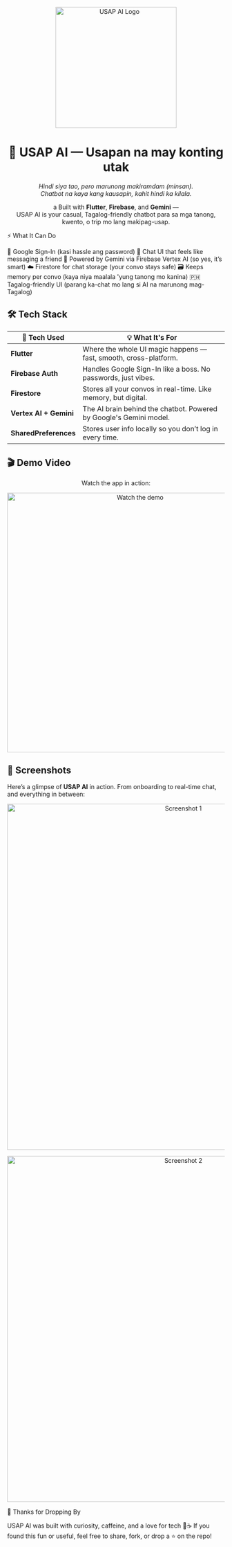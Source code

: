 <p align="center">
  <img src="https://github.com/user-attachments/assets/87c205da-adcd-4b74-9167-fac2569b8c8c" alt="USAP AI Logo" height="280"/>
</p>

<h1 align="center">🤖 USAP AI — Usapan na may konting utak</h1>

<p align="center"><i>
  Hindi siya tao, pero marunong makiramdam (minsan).<br/>
  Chatbot na kaya kang kausapin, kahit hindi ka kilala.
</i></p>

<p align="center">a
  Built with <b>Flutter</b>, <b>Firebase</b>, and <b>Gemini</b> — <br/>
  USAP AI is your casual, Tagalog-friendly chatbot para sa mga tanong, kwento, o trip mo lang makipag-usap.
</p>


⚡ What It Can Do

🔑 Google Sign-In (kasi hassle ang password)
💬 Chat UI that feels like messaging a friend
🧠 Powered by Gemini via Firebase Vertex AI (so yes, it’s smart)
☁️ Firestore for chat storage (your convo stays safe)
🗃 Keeps memory per convo (kaya niya maalala 'yung tanong mo kanina)
🇵🇭 Tagalog-friendly UI (parang ka-chat mo lang si AI na marunong mag-Tagalog)


## 🛠 Tech Stack

| 🧩 Tech Used            | 💡 What It's For                                               |
|-------------------------|----------------------------------------------------------------|
| **Flutter**             | Where the whole UI magic happens — fast, smooth, cross-platform. |
| **Firebase Auth**       | Handles Google Sign-In like a boss. No passwords, just vibes.    |
| **Firestore**           | Stores all your convos in real-time. Like memory, but digital.   |
| **Vertex AI + Gemini**  | The AI brain behind the chatbot. Powered by Google's Gemini model. |
| **SharedPreferences**   | Stores user info locally so you don’t log in every time.         |


## 🎬 Demo Video

<p align="center">
  Watch the app in action:
</p>

<p align="center">
  <a href="https://youtube.com/shorts/jPFLv-kru58" target="_blank">
    <img src="https://img.youtube.com/vi/jPFLv-kru58/hqdefault.jpg" alt="Watch the demo" width="600"/>
  </a>
</p>


## 📸 Screenshots

Here’s a glimpse of **USAP AI** in action. From onboarding to real-time chat, and everything in between:

<p align="center">
  <img src="https://github.com/user-attachments/assets/17d8921e-4172-47b3-b8c4-81ba49ca11e8" alt="Screenshot 1" width="800"/>
</p>
<p align="center">
  <img src="https://github.com/user-attachments/assets/41ba77e9-f1e0-424b-ad9f-02832746976a" alt="Screenshot 2" width="800"/>
</p>


🙌 Thanks for Dropping By

USAP AI was built with curiosity, caffeine, and a love for tech 🤖☕
If you found this fun or useful, feel free to share, fork, or drop a ⭐ on the repo!
